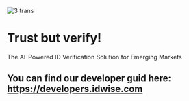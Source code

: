 ![3 trans](https://user-images.githubusercontent.com/68303272/147422349-dfafdcb4-cebb-44e2-a0c6-2f3934a3c5d7.png)
# Trust but verify!
The AI-Powered ID Verification Solution for Emerging Markets
## You can find our developer guid here: https://developers.idwise.com

